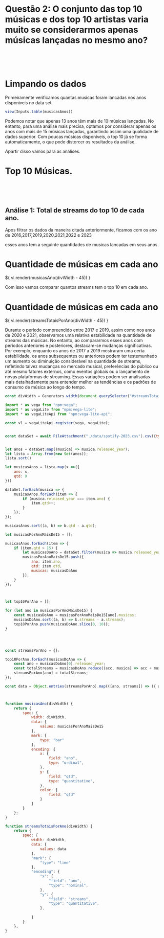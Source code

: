 #   Questão 2: O conjunto das top 10 músicas e dos top 10 artistas varia muito se considerarmos apenas músicas lançadas no mesmo ano?

<br>
<br>
<br>


# Limpando os dados

Primeiramente verificamos quantas musicas foram lancadas nos anos disponiveis no data set.


```js
view(Inputs.table(musicasAnos))
```

Podemos notar que apenas 13 anos têm mais de 10 músicas lançadas. No entanto, para uma análise mais precisa, optamos por considerar apenas os anos com mais de 15 músicas lançadas, garantindo assim uma qualidade de dados superior. Com poucas músicas disponíveis, o top 10 já se forma automaticamente, o que pode distorcer os resultados da análise.

Apartir disso vamos para as análises.

# Top 10 Músicas.
<br>
<br>
<br>

## Análise 1: Total de streams do top 10 de cada ano.

Apos filtrar os dados da maneira citada anteriormente, ficamos com os ano de 2016,2017,2019,2020,2021,2022 e 2023

esses anos tem a seguinte quantidades de musicas lancadas em seus anos.


<div id="musicasAno" class="card">
    <h1>Quantidade de músicas em cada ano</h1>
    <div style="width: 100%; margin-top: 15px;">
        ${ vl.render(musicasAno(divWidth - 45)) }
    </div>
</div>

Com isso vamos comparar quantos streams tem o top 10 em cada ano.
<div id="streamsTotaisPorAno" class="card">
    <h1>Quantidade de músicas em cada ano</h1>
    <div style="width: 100%; margin-top: 15px;">
        ${ vl.render(streamsTotaisPorAno(divWidth - 45)) }
    </div>
</div>

Durante o período compreendido entre 2017 e 2019, assim como nos anos de 2020 e 2021, observamos uma relativa estabilidade na quantidade de streams das músicas. No entanto, ao compararmos esses anos com períodos anteriores e posteriores, destacam-se mudanças significativas. Por exemplo, enquanto os anos de 2017 a 2019 mostraram uma certa estabilidade, os anos subsequentes ou anteriores podem ter testemunhado um aumento ou diminuição considerável na quantidade de streams, refletindo talvez mudanças no mercado musical, preferências do público ou até mesmo fatores externos, como eventos globais ou o lançamento de novas plataformas de streaming. Essas variações podem ser analisadas mais detalhadamente para entender melhor as tendências e os padrões de consumo de música ao longo do tempo.


```js
const divWidth = Generators.width(document.querySelector("#streamsTotaisPorAno"));

import * as vega from "npm:vega";
import * as vegaLite from "npm:vega-lite";
import * as vegaLiteApi from "npm:vega-lite-api";

const vl = vegaLiteApi.register(vega, vegaLite);


const dataSet = await FileAttachment("./data/spotify-2023.csv").csv({typed: true});


let anos = dataSet.map((musica) => musica.released_year);
let lista = Array.from(new Set(anos));
lista.sort()

let musicasAnos = lista.map(x =>({
    ano: x,
    qtd: 0
}))

dataSet.forEach(musica => {
    musicasAnos.forEach(item => {
        if (musica.released_year === item.ano) {
            item.qtd++;
        }
    });
});

musicasAnos.sort((a, b) => b.qtd - a.qtd);

let musicasPorAnoMaisDe15 = [];

musicasAnos.forEach(item => {
    if (item.qtd > 15) {
        let musicasDoAno = dataSet.filter(musica => musica.released_year === item.ano);
        musicasPorAnoMaisDe15.push({
            ano: item.ano,
            qtd: item.qtd,
            musicas: musicasDoAno
        });
    }
});



let top10PorAno = [];

for (let ano in musicasPorAnoMaisDe15) {
    const musicasDoAno = musicasPorAnoMaisDe15[ano].musicas;
    musicasDoAno.sort((a, b) => b.streams - a.streams);
    top10PorAno.push(musicasDoAno.slice(0, 10));
}




const streamsPorAno = {};

top10PorAno.forEach(musicasDoAno => {
    const ano = musicasDoAno[0].released_year;
    const totalStreams = musicasDoAno.reduce((acc, musica) => acc + musica.streams, 0);
    streamsPorAno[ano] = totalStreams;
});

const data = Object.entries(streamsPorAno).map(([ano, streams]) => ({ ano, streams }));



function musicasAno(divWidth) {
    return {
        spec: {
            width: divWidth,
            data: {
                values: musicasPorAnoMaisDe15
            },
            mark: {
                type: "bar"
            },
            encoding: {
                x: {
                    field: "ano",
                    type: "ordinal",
                },
                y: {
                    field: "qtd",
                    type: "quantitative",
                },
                color: {
                    field: "qtd"
                }
            }
        }
    };
}

function streamsTotaisPorAno(divWidth) {
    return {
        spec: {
            width: divWidth,
            data: {
                values: data
            },
            "mark": {
                "type": "line"
            },
            "encoding": {
                "x": {
                    "field": "ano",
                    "type": "nominal",
                },
                "y": {
                    "field": "streams",
                    "type": "quantitative",
                },
            
            }
        }
    };
}
